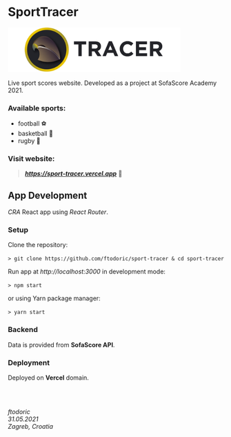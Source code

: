# SportTracer

<img src="./src/images/tracer-cropped.png" width=400px alt="app logo"/>

Live sport scores website. Developed as a project at SofaScore Academy 2021.

### Available sports:

- football :soccer:
- basketball :basketball:
- rugby :football:

### Visit website:

> **_https://sport-tracer.vercel.app_** :link:

## App Development

_CRA_ React app using _React Router_.

### Setup

Clone the repository:

`> git clone https://github.com/ftodoric/sport-tracer & cd sport-tracer`

Run app at _http://localhost:3000_ in development mode:

`> npm start`

or using Yarn package manager:

`> yarn start`

### Backend

Data is provided from **SofaScore API**.

### Deployment

Deployed on **Vercel** domain.

<br></br>

_ftodoric_ <!-- author -->  
_31.05.2021_ <!-- project start date -->  
_Zagreb, Croatia_ <!-- location -->
